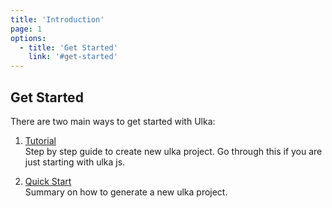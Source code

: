 ```yaml
---
title: 'Introduction'
page: 1
options:
  - title: 'Get Started'
    link: '#get-started'
---
```


## Get Started

There are two main ways to get started with Ulka:

1. [Tutorial](/tutorial) <br />
   Step by step guide to create new ulka project. Go through this if you are just starting with ulka js.

2. [Quick Start](/docs/quickstart) <br />
   Summary on how to generate a new ulka project.
